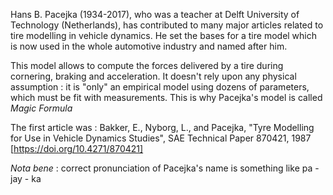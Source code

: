 Hans B. Pacejka (1934-2017), who was a teacher at Delft University of Technology (Netherlands), has contributed to many major articles related to tire modelling in vehicle dynamics. He set the bases for a tire model which is now used in the whole automotive industry and named after him.

This model allows to compute the forces delivered by a tire during cornering, braking and acceleration. It doesn't rely upon any physical assumption : it is "only" an empirical model using dozens of parameters, which must be fit with measurements. This is why Pacejka's model is called *Magic Formula*
 
The first article was :
Bakker, E., Nyborg, L., and Pacejka, "Tyre Modelling for Use in Vehicle Dynamics Studies", SAE Technical Paper 870421, 1987
[https://doi.org/10.4271/870421]
 
 
 
*Nota bene* : correct pronunciation of Pacejka's name is something like pa - jay - ka 
